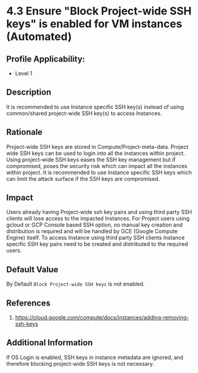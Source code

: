 # 4.3 Ensure "Block Project-wide SSH keys" is enabled for VM instances (Automated)

## Profile Applicability:

- Level 1

## Description

It is recommended to use Instance specific SSH key(s) instead of using common/shared project-wide SSH key(s) to access Instances.

## Rationale

Project-wide SSH keys are stored in Compute/Project-meta-data. Project wide SSH keys can be used to login into all the instances within project. Using project-wide SSH keys eases the SSH key management but if compromised, poses the security risk which can impact all the instances within project. It is recommended to use Instance specific SSH keys which can limit the attack surface if the SSH keys are compromised.

## Impact

Users already having Project-wide ssh key pairs and using third party SSH clients will lose access to the impacted Instances. For Project users using gcloud or GCP Console based SSH option, no manual key creation and distribution is required and will be handled by GCE (Google Compute Engine) itself. To access Instance using third party SSH clients Instance specific SSH key pairs need to be created and distributed to the required users.

## Default Value

By Default `Block Project-wide SSH keys` is not enabled.

## References

1. https://cloud.google.com/compute/docs/instances/adding-removing-ssh-keys

## Additional Information

If OS Login is enabled, SSH keys in instance metadata are ignored, and therefore blocking project-wide SSH keys is not necessary.